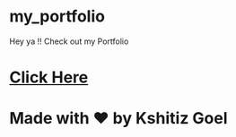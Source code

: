 # my_portfolio
Hey ya !! Check out my Portfolio
 
 
# [Click Here](https://kshitiz-goel07.github.io/my_portfolio/)
# Made with ❤ by Kshitiz Goel
